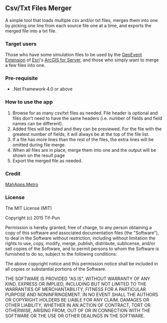 ## Csv/Txt Files Merger
A simple tool that loads multiple csv and/or txt files, merges them into one by picking one line from each source file one at a time, and exports the merged file into a txt file.

### Target users
Those who have some simulation files to be used by the [GeoEvent Extension](http://www.esri.com/software/arcgis/arcgisserver/extensions/geoevent-extension) of [Esri](http://www.esri.com/)'s [ArcGIS for Server](http://www.esri.com/software/arcgis/arcgisserver), and those who simply want to merge a few files into one.

### Pre-requisite
* .Net Framework 4.0 or above

### How to use the app
1. Browse for as many csv/txt files as needed. File header is optional and files don't need to have the same headers (i.e. number of fields and field names can be different).
2. Added files will be listed and they can be previewed. For the file with the greatest number of fields, it will always be at the top of the file list.
3. If a file has more lines than the rest of the files, the extra lines will be omitted during file merge.
4. When all files are in place, merge them into one and the output will be shown on the result page
5. Export the merged file as needed.

### Credit
[MahApps.Metro](http://mahapps.com/)

### License
The MIT License (MIT)

Copyright (c) 2015 Tif-Pun

Permission is hereby granted, free of charge, to any person obtaining a copy
of this software and associated documentation files (the "Software"), to deal
in the Software without restriction, including without limitation the rights
to use, copy, modify, merge, publish, distribute, sublicense, and/or sell
copies of the Software, and to permit persons to whom the Software is
furnished to do so, subject to the following conditions:

The above copyright notice and this permission notice shall be included in all
copies or substantial portions of the Software.

THE SOFTWARE IS PROVIDED "AS IS", WITHOUT WARRANTY OF ANY KIND, EXPRESS OR
IMPLIED, INCLUDING BUT NOT LIMITED TO THE WARRANTIES OF MERCHANTABILITY,
FITNESS FOR A PARTICULAR PURPOSE AND NONINFRINGEMENT. IN NO EVENT SHALL THE
AUTHORS OR COPYRIGHT HOLDERS BE LIABLE FOR ANY CLAIM, DAMAGES OR OTHER
LIABILITY, WHETHER IN AN ACTION OF CONTRACT, TORT OR OTHERWISE, ARISING FROM,
OUT OF OR IN CONNECTION WITH THE SOFTWARE OR THE USE OR OTHER DEALINGS IN THE
SOFTWARE.

